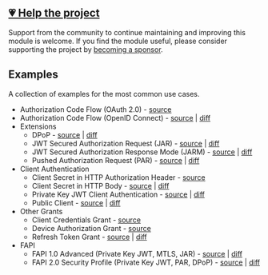 ## [💗 Help the project](https://github.com/sponsors/panva)

Support from the community to continue maintaining and improving this module is welcome. If you find the module useful, please consider supporting the project by [becoming a sponsor](https://github.com/sponsors/panva).

## Examples

A collection of examples for the most common use cases.

- Authorization Code Flow (OAuth 2.0) - [source](oauth.ts)
- Authorization Code Flow (OpenID Connect) - [source](oidc.ts) | [diff](oidc.diff)
- Extensions
  - DPoP - [source](dpop.ts) | [diff](dpop.diff)
  - JWT Secured Authorization Request (JAR) - [source](jar.ts) | [diff](jar.diff)
  - JWT Secured Authorization Response Mode (JARM) - [source](jarm.ts) | [diff](jarm.diff)
  - Pushed Authorization Request (PAR) - [source](par.ts) | [diff](par.diff)
- Client Authentication
  - Client Secret in HTTP Authorization Header - [source](oauth.ts)
  - Client Secret in HTTP Body - [source](client_secret_post.ts) | [diff](client_secret_post.diff)
  - Private Key JWT Client Authentication - [source](private_key_jwt.ts) | [diff](private_key_jwt.diff)
  - Public Client - [source](public.ts) | [diff](public.diff)
- Other Grants
  - Client Credentials Grant - [source](client_credentials.ts)
  - Device Authorization Grant - [source](device_authorization_grant.ts)
  - Refresh Token Grant - [source](refresh_token.ts) | [diff](refresh_token.diff)
- FAPI
  - FAPI 1.0 Advanced (Private Key JWT, MTLS, JAR) - [source](fapi1-advanced.ts) | [diff](fapi1-advanced.diff)
  - FAPI 2.0 Security Profile (Private Key JWT, PAR, DPoP) - [source](fapi2.ts) | [diff](fapi2.diff)
